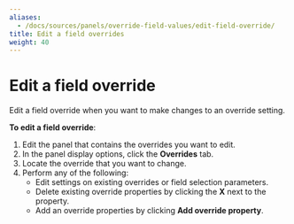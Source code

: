 ```yaml
---
aliases:
  - /docs/sources/panels/override-field-values/edit-field-override/
title: Edit a field overrides
weight: 40
---
```


# Edit a field override

Edit a field override when you want to make changes to an override setting.

**To edit a field override**:

1. Edit the panel that contains the overrides you want to edit.
1. In the panel display options, click the **Overrides** tab.
1. Locate the override that you want to change.
1. Perform any of the following:
   - Edit settings on existing overrides or field selection parameters.
   - Delete existing override properties by clicking the **X** next to the property.
   - Add an override properties by clicking **Add override property**.
